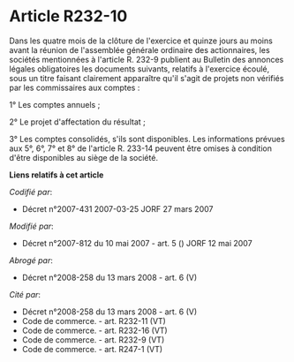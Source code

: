 # Article R232-10

Dans les quatre mois de la clôture de l'exercice et quinze jours au moins avant la réunion de l'assemblée générale ordinaire
des actionnaires, les sociétés mentionnées à l'article R. 232-9 publient au Bulletin des annonces légales obligatoires les
documents suivants, relatifs à l'exercice écoulé, sous un titre faisant clairement apparaître qu'il s'agit de projets non
vérifiés par les commissaires aux comptes :

1° Les comptes annuels ;

2° Le projet d'affectation du résultat ;

3° Les comptes consolidés, s'ils sont disponibles. Les informations prévues aux 5°, 6°, 7° et 8° de l'article R. 233-14
peuvent être omises à condition d'être disponibles au siège de la société.

**Liens relatifs à cet article**

_Codifié par_:

  - Décret n°2007-431 2007-03-25 JORF 27 mars 2007

_Modifié par_:

  - Décret n°2007-812 du 10 mai 2007 - art. 5 () JORF 12 mai 2007

_Abrogé par_:

  - Décret n°2008-258 du 13 mars 2008 - art. 6 (V)

_Cité par_:

  - Décret n°2008-258 du 13 mars 2008 - art. 6 (V)
  - Code de commerce. - art. R232-11 (VT)
  - Code de commerce. - art. R232-16 (VT)
  - Code de commerce. - art. R232-9 (VT)
  - Code de commerce. - art. R247-1 (VT)
